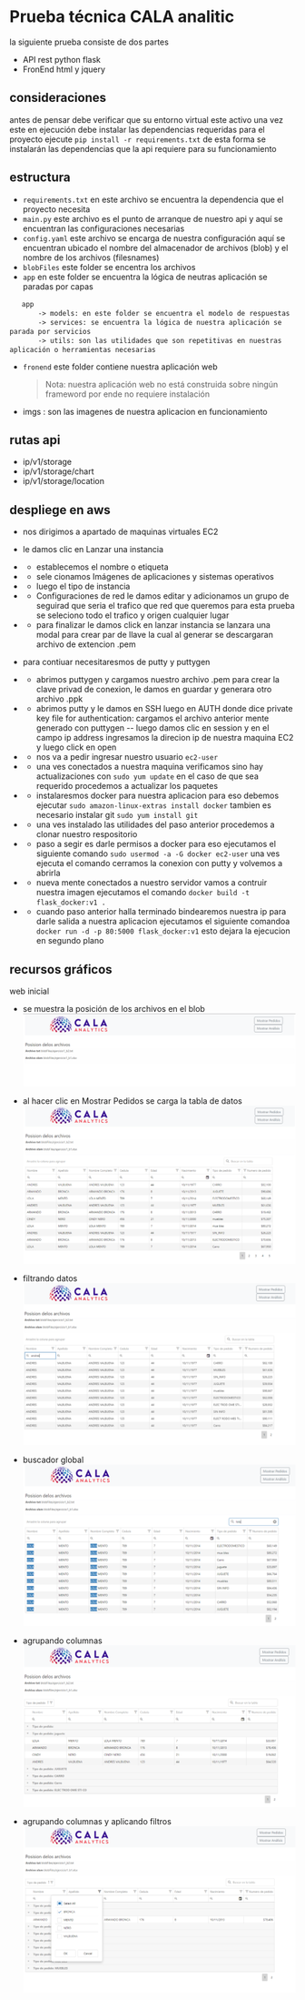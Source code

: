 # Prueba técnica CALA analitic

la siguiente prueba consiste de dos partes

- API rest python flask
- FronEnd html y jquery

## consideraciones

antes de pensar debe verificar que su entorno virtual este activo
una vez este en ejecución debe instalar las dependencias requeridas para el proyecto
ejecute
`pip install -r requirements.txt`
de esta forma se instalarán las dependencias que la api requiere para su funcionamiento

## estructura

- `requirements.txt` en este archivo se encuentra la dependencia que el proyecto necesita
- `main.py` este archivo es el punto de arranque de nuestro api y aquí se encuentran las configuraciones necesarias
- `config.yaml` este archivo se encarga de nuestra configuración aquí se encuentran ubicado el nombre del almacenador de archivos (blob)
  y el nombre de los archivos (filesnames)
- `blobFiles` este folder se encentra los archivos
- `app` en este folder se encuentra la lógica de neutras aplicación se paradas por capas

```
   app
       -> models: en este folder se encuentra el modelo de respuestas
       -> services: se encuentra la lógica de nuestra aplicación se parada por servicios
       -> utils: son las utilidades que son repetitivas en nuestras aplicación o herramientas necesarias

```

- `fronend` este folder contiene nuestra aplicación web

  > Nota: nuestra aplicación web no está construida sobre ningún frameword por ende no requiere instalación

- imgs : son las imagenes de nuestra aplicacion en funcionamiento

## rutas api

- ip/v1/storage
- ip/v1/storage/chart
- ip/v1/storage/location

## despliege en aws

- nos dirigimos a apartado de maquinas virtuales EC2
- le damos clic en Lanzar una instancia
- - establecemos el nombre o etiqueta
- - sele cionamos Imágenes de aplicaciones y sistemas operativos
- - luego el tipo de instancia
- - Configuraciones de red le damos editar y adicionamos un grupo de seguirad que seria el trafico que red que queremos para esta prueba se seleciono todo el trafico y origen cualquier lugar
- - para finalizar le damos click en lanzar instancia se lanzara una modal para crear par de llave la cual al generar se descargaran archivo de extencion .pem

- para contiuar necesitaresmos de putty y puttygen
- - abrimos puttygen y cargamos nuestro archivo .pem para crear la clave privad de conexion, le damos en guardar y generara otro archivo .ppk
- - abrimos putty y le damos en SSH luego en AUTH donde dice private key file for authentication: cargamos el archivo anterior mente generado con puttygen
    -- luego damos clic en session y en el campo ip address ingresamos la direcion ip de nuestra maquina EC2 y luego click en open
- - nos va a pedir ingresar nuestro usuario `ec2-user`
- - una ves conectados a nuestra maquina verificamos sino hay actualizaciones con `sudo yum update` en el caso de que sea requerido procedemos a actualizar los paquetes
- - instalaresmos docker para nuestra aplicacion para eso debemos ejecutar
    `sudo amazon-linux-extras install docker` tambien es necesario instalar git `sudo yum install git`
- - una ves instalado las utilidades del paso anterior procedemos a clonar nuestro respositorio
- - paso a segir es darle permisos a docker para eso ejecutamos el siguiente comando
    `sudo usermod -a -G docker ec2-user` una ves ejecuta el comando cerramos la conexion con putty y volvemos a abrirla
- - nueva mente conectados a nuestro servidor vamos a contruir nuestra imagen ejecutamos el comando `docker build -t flask_docker:v1 .`
- - cuando paso anterior halla terminado bindearemos nuestra ip para darle salida a nuestra aplicacion ejecutamos el siguiente comandoa `docker run -d -p 80:5000 flask_docker:v1` esto dejara la ejecucion en segundo plano

## recursos gráficos

web inicial

- se muestra la posición de los archivos en el blob
  ![alt text](./imgs/1.PNG)

- al hacer clic en Mostrar Pedidos se carga la tabla de datos
  ![alt text](./imgs/2.PNG)

- filtrando datos
  ![alt text](./imgs/f1.PNG)
- buscador global
  ![alt text](./imgs/f2.PNG)
- agrupando columnas
  ![alt text](./imgs/g1.PNG)
- agrupando columnas y aplicando filtros
  ![alt text](./imgs/g2.PNG)
